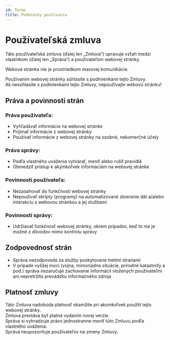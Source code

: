 ```yaml
---
id: Terms
title: Podmienky používania
---
```


# Používateľská zmluva

Táto používateľská zmluva (ďalej len „Zmluva“) upravuje vzťah medzi vlastníkom (ďalej len „Správa“) a používateľom webovej stránky.

Webová stránka nie je prostriedkom masovej komunikácie.

Používaním webovej stránky súhlasíte s podmienkami tejto Zmluvy.  
Ak nesúhlasíte s podmienkami tejto Zmluvy, nepoužívajte webovú stránku!

## Práva a povinnosti strán

### Práva používateľa:
- Vyhľadávať informácie na webovej stránke  
- Prijímať informácie z webovej stránky  
- Používať informácie z webovej stránky na osobné, nekomerčné účely  

### Práva správy:
- Podľa vlastného uváženia vytvárať, meniť alebo rušiť pravidlá  
- Obmedziť prístup k akýmkoľvek informáciám na webovej stránke  

### Povinnosti používateľa:
- Nezasahovať do funkčnosti webovej stránky  
- Nepoužívať skripty (programy) na automatizované zbieranie dát a/alebo interakciu s webovou stránkou a jej službami  

### Povinnosti správy:
- Udržiavať funkčnosť webovej stránky, okrem prípadov, keď to nie je možné z dôvodov mimo kontrolu správy  

## Zodpovednosť strán

- Správa nezodpovedá za služby poskytované tretími stranami  
- V prípade vyššej moci (vojna, mimoriadne situácie, prírodné katastrofy a pod.) správa nezaručuje zachovanie informácií vložených používateľmi ani nepretržitú prevádzku informačného zdroja  

## Platnosť zmluvy

Táto Zmluva nadobúda platnosť okamžite pri akomkoľvek použití tejto webovej stránky.  
Zmluva prestáva byť platná vydaním novej verzie.  
Správa si vyhradzuje právo jednostranne meniť túto Zmluvu podľa vlastného uváženia.  
Správa neupozorňuje používateľov na zmeny Zmluvy.
